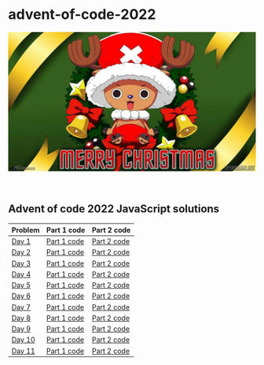 # advent-of-code-2022

![Advent of code 2022](https://github.com/sameer1612/advent-of-code-2022/blob/main/chopper.jpeg)

&nbsp;

## Advent of code 2022 JavaScript solutions

| Problem | Part 1 code | Part 2 code |
|-------------------|-------------|-------------|
|[Day 1](https://adventofcode.com/2022/day/1)|[Part 1 code](https://github.com/sameer1612/advent-of-code-2022/blob/main/codes/day1-part1.js)|[Part 2 code](https://github.com/sameer1612/advent-of-code-2022/blob/main/codes/day1-part2.js)|
|[Day 2](https://adventofcode.com/2022/day/2)|[Part 1 code](https://github.com/sameer1612/advent-of-code-2022/blob/main/codes/day2-part1.js)|[Part 2 code](https://github.com/sameer1612/advent-of-code-2022/blob/main/codes/day2-part2.js)|
|[Day 3](https://adventofcode.com/2022/day/3)|[Part 1 code](https://github.com/sameer1612/advent-of-code-2022/blob/main/codes/day3-part1.js)|[Part 2 code](https://github.com/sameer1612/advent-of-code-2022/blob/main/codes/day3-part2.js)|
|[Day 4](https://adventofcode.com/2022/day/4)|[Part 1 code](https://github.com/sameer1612/advent-of-code-2022/blob/main/codes/day4-part1.js)|[Part 2 code](https://github.com/sameer1612/advent-of-code-2022/blob/main/codes/day4-part2.js)|
|[Day 5](https://adventofcode.com/2022/day/5)|[Part 1 code](https://github.com/sameer1612/advent-of-code-2022/blob/main/codes/day5-part1.js)|[Part 2 code](https://github.com/sameer1612/advent-of-code-2022/blob/main/codes/day5-part2.js)|
|[Day 6](https://adventofcode.com/2022/day/6)|[Part 1 code](https://github.com/sameer1612/advent-of-code-2022/blob/main/codes/day6-part1.js)|[Part 2 code](https://github.com/sameer1612/advent-of-code-2022/blob/main/codes/day6-part2.js)|
|[Day 7](https://adventofcode.com/2022/day/7)|[Part 1 code](https://github.com/sameer1612/advent-of-code-2022/blob/main/codes/day7-part1.js)|[Part 2 code](https://github.com/sameer1612/advent-of-code-2022/blob/main/codes/day7-part2.js)|
|[Day 8](https://adventofcode.com/2022/day/8)|[Part 1 code](https://github.com/sameer1612/advent-of-code-2022/blob/main/codes/day8-part1.js)|[Part 2 code](https://github.com/sameer1612/advent-of-code-2022/blob/main/codes/day8-part2.js)|
|[Day 9](https://adventofcode.com/2022/day/9)|[Part 1 code](https://github.com/sameer1612/advent-of-code-2022/blob/main/codes/day9-part1.js)|[Part 2 code](https://github.com/sameer1612/advent-of-code-2022/blob/main/codes/day9-part2.js)|
|[Day 10](https://adventofcode.com/2022/day/10)|[Part 1 code](https://github.com/sameer1612/advent-of-code-2022/blob/main/codes/day10-part1.js)|[Part 2 code](https://github.com/sameer1612/advent-of-code-2022/blob/main/codes/day10-part2.js)|
|[Day 11](https://adventofcode.com/2022/day/11)|[Part 1 code](https://github.com/sameer1612/advent-of-code-2022/blob/main/codes/day11-part1.js)|[Part 2 code](https://github.com/sameer1612/advent-of-code-2022/blob/main/codes/day11-part2.js)|
